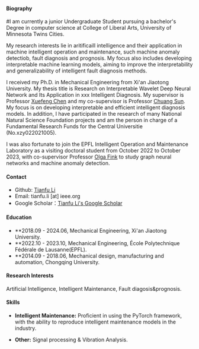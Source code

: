 
#### Biography
#I am currently a junior Undergraduate Student pursuing a bachelor's Degree in computer science at College of Liberal Arts, University of Minnesota Twins Cities.

My research interests lie in aritificaill intelligence and their application in machine intelligent operation and maintenance, such machine anomaly detectiob, fault diagnosis and prognosis. My focus also includes developing interpretable machine learning models, aiming to improve the interpretability and generalizability of intelligent fault diagnosis methods.

I received my Ph.D. in Mechanical Engineering from Xi'an Jiaotong University. My thesis title is Research on Interpretable Wavelet Deep Neural Network and Its Application in xxx Intelligent Diagnosis. My supervisor is Professor [Xuefeng Chen](https://scholar.google.com/citations?user=h47O1xYAAAAJ&hl=zh-CN) and my co-supervisor is Professor [Chuang Sun](https://scholar.google.com/citations?user=RpI75ZIAAAAJ&hl=zh-CN). My focus is on developing interpretable and efficient intelligent diagnosis models. In addition, I have participated in the research of many National Natural Science Foundation projects and am the person in charge of a Fundamental Research Funds for the Central Universitie (No.xzy022021005).

I was also fortunate to join the EPFL Intelligent Operation and Maintenance Laboratory as a visiting doctoral student from October 2022 to October 2023, with co-supervisor Professor [Olga Fink](https://scholar.google.com/citations?user=eAcIoUgAAAAJ&hl=zh-CN) to study graph neural networks and machine anomaly detection.

#### Contact
* Github: [Tianfu Li](https://github.com/HazeDT)
* Email: tianfu.li [at] ieee.org
* Google Scholar：[Tianfu Li's Google Scholar](https://scholar.google.com/citations?user=qgy8dygAAAAJ&hl=zh-CN)

#### Education
* **2018.09 - 2024.06, Mechanical Engineering, Xi'an Jiaotong University.
* **2022.10 - 2023.10, Mechanical Engineering, École Polytechnique Fédérale de Lausanne(EPFL).
* **2014.09 - 2018.06, Mechanical design, manufacturing and automation, Chongqing University.

#### Research Interests
Artificial Intelligence, Intelligent Maintenance, Fault diagosis&prognosis.

#### Skills
* **Intelligent Maintenance:** Proficient in using the PyTorch framework, with the ability to reproduce intelligent maintenance models in the industry.

* **Other:** Signal processing & Vibration Analysis.
